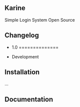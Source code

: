 ## Karine
Simple Login System Open Source


## Changelog

- 1.0
==============

* Development


## Installation
...


## Documentation

